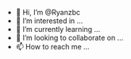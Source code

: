 - 👋 Hi, I’m @Ryanzbc
- 👀 I’m interested in ...
- 🌱 I’m currently learning ...
- 💞️ I’m looking to collaborate on ...
- 📫 How to reach me ...

<!---
Ryanzbc/Ryanzbc is a ✨ special ✨ repository because its `README.md` (this file) appears on your GitHub profile.
You can click the Preview link to take a look at your changes.
--->
